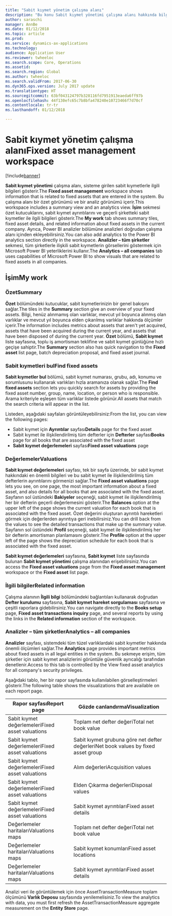 ```yaml
---
title: "Sabit kıymet yönetim çalışma alanı"
description: "Bu konu Sabit kıymet yönetimi çalışma alanı hakkında bilgiler sağlar. Bu çalışma alanı, sisteme girilen sabit kıymetlerle ilgili bilgileri gösterir. Bir özet görünümü ve bir analiz görünümü içerir."
author: saraschi
manager: AnnBe
ms.date: 01/12/2018
ms.topic: article
ms.prod: 
ms.service: dynamics-ax-applications
ms.technology: 
audience: Application User
ms.reviewer: twheeloc
ms.search.scope: Core, Operations
ms.assetid: 
ms.search.region: Global
ms.author: twheeloc
ms.search.validFrom: 2017-06-30
ms.dyn365.ops.version: July 2017 update
ms.translationtype: HT
ms.sourcegitcommit: 63bf043124797b328116fd7951913eaeda6ff97b
ms.openlocfilehash: 44f130efc65c7b8bfa478240e10723466f7d70cf
ms.contentlocale: tr-tr
ms.lasthandoff: 01/12/2018

---
```


# <a name="fixed-asset-management-workspace"></a><span data-ttu-id="a6483-105">Sabit kıymet yönetim çalışma alanı</span><span class="sxs-lookup"><span data-stu-id="a6483-105">Fixed asset management workspace</span></span>

[!include[banner](../includes/banner.md)]

<span data-ttu-id="a6483-106">**Sabit kıymet yönetimi** çalışma alanı, sisteme girilen sabit kıymetlerle ilgili bilgileri gösterir.</span><span class="sxs-lookup"><span data-stu-id="a6483-106">The **Fixed asset management** workspace shows information that is related to fixed assets that are entered in the system.</span></span> <span data-ttu-id="a6483-107">Bu çalışma alanı bir özet görünümü ve bir analiz görünümü içerir.</span><span class="sxs-lookup"><span data-stu-id="a6483-107">This workspace includes a summary view and an analytics view.</span></span> <span data-ttu-id="a6483-108">**İşim** sekmesi özet kutucuklarını, sabit kıymet ayrıntılarını ve geçerli şirketteki sabit kıymetler ile ilgili bilgileri gösterir.</span><span class="sxs-lookup"><span data-stu-id="a6483-108">The **My work** tab shows summary tiles, fixed asset details, and related information about fixed assets in the current company.</span></span> <span data-ttu-id="a6483-109">Ayrıca, Power BI analizler bölümüne analizleri doğrudan çalışma alanı içinden ekleyebilirsiniz.</span><span class="sxs-lookup"><span data-stu-id="a6483-109">You can also add analytics to the Power BI analytics section directly in the workspace.</span></span> <span data-ttu-id="a6483-110">**Analizler – tüm şirketler** sekmesi, tüm şirketlerle ilişkili sabit kıymetlerin görsellerini göstermek için Microsoft Power BI yeterliklerini kullanır.</span><span class="sxs-lookup"><span data-stu-id="a6483-110">The **Analytics – all companies** tab uses capabilities of Microsoft Power BI to show visuals that are related to fixed assets in all companies.</span></span>

## <a name="my-work"></a><span data-ttu-id="a6483-111">İşim</span><span class="sxs-lookup"><span data-stu-id="a6483-111">My work</span></span>

### <a name="summary"></a><span data-ttu-id="a6483-112">Özet</span><span class="sxs-lookup"><span data-stu-id="a6483-112">Summary</span></span>

<span data-ttu-id="a6483-113">**Özet** bölümündeki kutucuklar, sabit kıymetlerinizin bir genel bakışını sağlar.</span><span class="sxs-lookup"><span data-stu-id="a6483-113">The tiles in the **Summary** section give an overview of your fixed assets.</span></span> <span data-ttu-id="a6483-114">Bilgi, henüz alınmamış olan varlıklar, mevcut yıl boyunca alınmış olan varlıklar ve mevcut yıl boyunca elden çıkarılmış varlıklar hakkında ölçümler içerir.</span><span class="sxs-lookup"><span data-stu-id="a6483-114">The information includes metrics about assets that aren't yet acquired, assets that have been acquired during the current year, and assets that have been disposed of during the current year.</span></span> <span data-ttu-id="a6483-115">**Özet** bölümü, **Sabit kıymet** liste sayfasına, toplu iş amortisman teklifine ve sabit kıymet günlüğüne hızlı geçişe sahiptir.</span><span class="sxs-lookup"><span data-stu-id="a6483-115">The **Summary** section also has quick navigation to the **Fixed asset** list page, batch depreciation proposal, and fixed asset journal.</span></span>

### <a name="find-fixed-assets"></a><span data-ttu-id="a6483-116">Sabit kıymetleri bul</span><span class="sxs-lookup"><span data-stu-id="a6483-116">Find fixed assets</span></span>

<span data-ttu-id="a6483-117">**Sabit kıymetler bul** bölümü, sabit kıymet numarası, grubu, adı, konumu ve sorumlusunu kullanarak varlıkları hızla aramanıza olanak sağlar.</span><span class="sxs-lookup"><span data-stu-id="a6483-117">The **Find fixed assets** section lets you quickly search for assets by providing the fixed asset number, group, name, location, or person who is responsible.</span></span> <span data-ttu-id="a6483-118">Arama kriteriyle eşleşen tüm varlıklar listede görünür.</span><span class="sxs-lookup"><span data-stu-id="a6483-118">All assets that match the search criteria will appear in the list.</span></span>

<span data-ttu-id="a6483-119">Listeden, aşağıdaki sayfaları görüntüleyebilirsiniz:</span><span class="sxs-lookup"><span data-stu-id="a6483-119">From the list, you can view the following pages:</span></span>

 - <span data-ttu-id="a6483-120">Sabit kıymet için **Ayrıntılar** sayfası</span><span class="sxs-lookup"><span data-stu-id="a6483-120">**Details** page for the fixed asset</span></span>
 - <span data-ttu-id="a6483-121">Sabit kıymet ile ilişkilendirilmiş tüm defterler için **Defterler** sayfası</span><span class="sxs-lookup"><span data-stu-id="a6483-121">**Books** page for all books that are associated with the fixed asset</span></span>
 - <span data-ttu-id="a6483-122">**Sabit kıymet değerlemeleri** sayfası</span><span class="sxs-lookup"><span data-stu-id="a6483-122">**Fixed asset valuations** page</span></span>

### <a name="valuations"></a><span data-ttu-id="a6483-123">Değerlemeler</span><span class="sxs-lookup"><span data-stu-id="a6483-123">Valuations</span></span>

<span data-ttu-id="a6483-124">**Sabit kıymet değerlemeleri** sayfası, tek bir sayfa üzerinde, bir sabit kıymet hakkındaki en önemli bilgileri ve bu sabit kıymet ile ilişkilendirilmiş tüm defterlerin ayrıntılarını görmenizi sağlar.</span><span class="sxs-lookup"><span data-stu-id="a6483-124">The **Fixed asset valuations** page lets you see, on one page, the most important information about a fixed asset, and also details for all books that are associated with the fixed asset.</span></span> <span data-ttu-id="a6483-125">Sayfanın sol üstündeki **Bakiyeler** seçeneği, sabit kıymet ile ilişkilendirilmiş her bir defterin geçerli değerlemesini gösterir.</span><span class="sxs-lookup"><span data-stu-id="a6483-125">The **Balances** option at the upper left of the page shows the current valuation for each book that is associated with the fixed asset.</span></span> <span data-ttu-id="a6483-126">Özet değerini oluşturan ayrıntılı hareketleri görmek için değerlerden ayrıntıya geri inebilirsiniz.</span><span class="sxs-lookup"><span data-stu-id="a6483-126">You can drill back from the values to see the detailed transactions that make up the summary value.</span></span> <span data-ttu-id="a6483-127">Sayfanın sol üstündeki **Profil** seçeneği, sabit kıymet ile ilişkilendirilmiş her bir defterin amortisman planlamasını gösterir.</span><span class="sxs-lookup"><span data-stu-id="a6483-127">The **Profile** option at the upper left of the page shows the depreciation schedule for each book that is associated with the fixed asset.</span></span>

<span data-ttu-id="a6483-128">**Sabit kıymet değerlemeleri** sayfasına, **Sabit kıymet** liste sayfasında bulunan **Sabit kıymet yönetimi** çalışma alanından erişebilirsiniz.</span><span class="sxs-lookup"><span data-stu-id="a6483-128">You can access the **Fixed asset valuations** page from the **Fixed asset management** workspace or the **Fixed asset** list page.</span></span>

### <a name="related-information"></a><span data-ttu-id="a6483-129">İlgili bilgiler</span><span class="sxs-lookup"><span data-stu-id="a6483-129">Related information</span></span>

<span data-ttu-id="a6483-130">Çalışma alanının **İlgili bilgi** bölümündeki bağlantıları kullanarak doğrudan **Defter kurulumu** sayfasına, **Sabit kıymet hareket sorgulaması** sayfasına ve çeşitli raporlara gidebilirsiniz.</span><span class="sxs-lookup"><span data-stu-id="a6483-130">You can navigate directly to the **Books setup** page, **Fixed asset transactions inquiry** page, and several reports by using the links in the **Related information** section of the workspace.</span></span>

### <a name="analytics--all-companies"></a><span data-ttu-id="a6483-131">Analizler – tüm şirketler</span><span class="sxs-lookup"><span data-stu-id="a6483-131">Analytics – all companies</span></span>

<span data-ttu-id="a6483-132">**Analizler** sayfası, sistemdeki tüm tüzel varlıklardaki sabit kıymetler hakkında önemli ölçümleri sağlar.</span><span class="sxs-lookup"><span data-stu-id="a6483-132">The **Analytics** page provides important metrics about fixed assets in all legal entities in the system.</span></span> <span data-ttu-id="a6483-133">Bu sekmeye erişim, tüm şirketler için sabit kıymet analizlerini görüntüle güvenlik ayrıcalığı tarafından denetlenir.</span><span class="sxs-lookup"><span data-stu-id="a6483-133">Access to this tab is controlled by the View fixed asset analytics for all company's security privileges.</span></span>

<span data-ttu-id="a6483-134">Aşağıdaki tablo, her bir rapor sayfasında kullanılabilen görselleştirmeleri gösterir.</span><span class="sxs-lookup"><span data-stu-id="a6483-134">The following table shows the visualizations that are available on each report page.</span></span>

| <span data-ttu-id="a6483-135">Rapor sayfası</span><span class="sxs-lookup"><span data-stu-id="a6483-135">Report page</span></span>            | <span data-ttu-id="a6483-136">Gözde canlandırma</span><span class="sxs-lookup"><span data-stu-id="a6483-136">Visualization</span></span>        |
|------------------------|----------------------|
| <span data-ttu-id="a6483-137">Sabit kıymet değerlemeleri</span><span class="sxs-lookup"><span data-stu-id="a6483-137">Fixed asset valuations</span></span> | <span data-ttu-id="a6483-138">Toplam net defter değeri</span><span class="sxs-lookup"><span data-stu-id="a6483-138">Total net book value</span></span> |
| <span data-ttu-id="a6483-139">Sabit kıymet değerlemeleri</span><span class="sxs-lookup"><span data-stu-id="a6483-139">Fixed asset valuations</span></span> | <span data-ttu-id="a6483-140">Sabit kıymet grubuna göre net defter değerleri</span><span class="sxs-lookup"><span data-stu-id="a6483-140">Net book values by fixed asset group</span></span> |
| <span data-ttu-id="a6483-141">Sabit kıymet değerlemeleri</span><span class="sxs-lookup"><span data-stu-id="a6483-141">Fixed asset valuations</span></span> | <span data-ttu-id="a6483-142">Alım değerleri</span><span class="sxs-lookup"><span data-stu-id="a6483-142">Acquisition values</span></span> |
| <span data-ttu-id="a6483-143">Sabit kıymet değerlemeleri</span><span class="sxs-lookup"><span data-stu-id="a6483-143">Fixed asset valuations</span></span> | <span data-ttu-id="a6483-144">Elden Çıkarma değerleri</span><span class="sxs-lookup"><span data-stu-id="a6483-144">Disposal values</span></span> |
| <span data-ttu-id="a6483-145">Sabit kıymet değerlemeleri</span><span class="sxs-lookup"><span data-stu-id="a6483-145">Fixed asset valuations</span></span> | <span data-ttu-id="a6483-146">Sabit kıymet ayrıntıları</span><span class="sxs-lookup"><span data-stu-id="a6483-146">Fixed asset details</span></span> |
| <span data-ttu-id="a6483-147">Değerlemeler haritaları</span><span class="sxs-lookup"><span data-stu-id="a6483-147">Valuations maps</span></span>        | <span data-ttu-id="a6483-148">Toplam net defter değeri</span><span class="sxs-lookup"><span data-stu-id="a6483-148">Total net book value</span></span> |
| <span data-ttu-id="a6483-149">Değerlemeler haritaları</span><span class="sxs-lookup"><span data-stu-id="a6483-149">Valuations maps</span></span>        | <span data-ttu-id="a6483-150">Sabit kıymet konumları</span><span class="sxs-lookup"><span data-stu-id="a6483-150">Fixed asset locations</span></span> |
| <span data-ttu-id="a6483-151">Değerlemeler haritaları</span><span class="sxs-lookup"><span data-stu-id="a6483-151">Valuations maps</span></span>        | <span data-ttu-id="a6483-152">Sabit kıymet ayrıntıları</span><span class="sxs-lookup"><span data-stu-id="a6483-152">Fixed asset details</span></span> |

<span data-ttu-id="a6483-153">Analizi veri ile görüntülemek için önce AssetTransactionMeasure toplam ölçümünü **Varlık Deposu** sayfasında yenilemelisiniz.</span><span class="sxs-lookup"><span data-stu-id="a6483-153">To view the analytics with data, you must first refresh the AssetTransactionMeasure aggregate measurement on the **Entity Store** page.</span></span>


